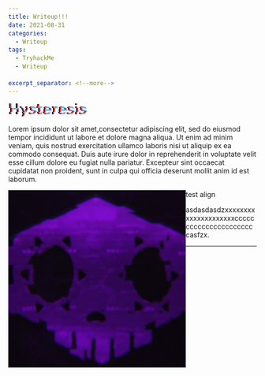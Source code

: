 ```yaml
---
title: Writeup!!!
date: 2021-08-31
categories:
  - Writeup
tags:
  - TryhackMe
  - Writeup

excerpt_separator: <!--more-->
---
```



<p><img src="/assets/images/Hysteresis.png" alt="" /></p>

<p>Lorem ipsum dolor sit amet,consectetur adipiscing elit, sed do eiusmod tempor incididunt ut labore et dolore magna aliqua. Ut enim ad minim veniam, quis nostrud exercitation ullamco laboris nisi ut aliquip ex ea commodo consequat. Duis aute irure dolor in reprehenderit in voluptate velit esse cillum dolore eu fugiat nulla pariatur. Excepteur sint occaecat cupidatat non proident, sunt in culpa qui officia deserunt mollit anim id est laborum.</p>


<!--more-->

<p> test align<img src="/assets/images/sombra.png" align="left" alt="" /></p>

<p>asdasdasdzxxxxxxxxxxxxxxxxxxxxxcccccccccccccccccccccccasfzx.</p>

---


